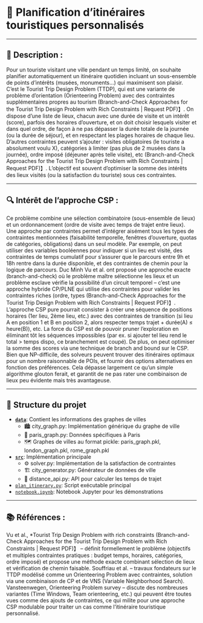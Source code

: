 # 🧭 Planification d’itinéraires touristiques personnalisés

---

## 🧩 Description :
Pour un touriste visitant une ville pendant un temps limité, on souhaite planifier automatiquement un itinéraire quotidien incluant un sous-ensemble de points d’intérêts (musées, monuments…) qui maximisent son plaisir. C’est le Tourist Trip Design Problem (TTDP), qui est une variante de problème d’orientation (Orienteering Problem) avec des contraintes supplémentaires propres au tourism (Branch-and-Check Approaches for the Tourist Trip Design Problem with Rich Constraints | Request PDF)】. On dispose d’une liste de lieux, chacun avec une durée de visite et un intérêt (score), parfois des horaires d’ouverture, et on doit choisir lesquels visiter et dans quel ordre, de façon à ne pas dépasser la durée totale de la journée (ou la durée de séjour), et en respectant les plages horaires de chaque lieu. D’autres contraintes peuvent s’ajouter : visites obligatoires (le touriste a absolument voulu X), catégories à limiter (pas plus de 2 musées dans la journée), ordre imposé (déjeuner après telle visite), etc (Branch-and-Check Approaches for the Tourist Trip Design Problem with Rich Constraints | Request PDF)】. L’objectif est souvent d’optimiser la somme des intérêts des lieux visités (ou la satisfaction du touriste) sous ces contraintes.

---

## 🔍 Intérêt de l’approche CSP :
Ce problème combine une sélection combinatoire (sous-ensemble de lieux) et un ordonnancement (ordre de visite avec temps de trajet entre lieux). Une approche par contraintes permet d’intégrer aisément tous les types de contraintes mentionnées (faisabilité temporelle, fenêtres d’ouverture, quotas de catégories, obligations) dans un seul modèle. Par exemple, on peut utiliser des variables booléennes pour indiquer si un lieu est visité, des contraintes de temps cumulatif pour s’assurer que le parcours entre 9h et 18h rentre dans la durée disponible, et des contraintes de chemin pour la logique de parcours. Duc Minh Vu et al. ont proposé une approche exacte (branch-and-check) où le problème maître sélectionne les lieux et un problème esclave vérifie la possibilité d’un circuit temporel – c’est une approche hybride CP/PLNE qui utilise des contraintes pour valider les contraintes riches (ordre, types (Branch-and-Check Approaches for the Tourist Trip Design Problem with Rich Constraints | Request PDF)】. L’approche CSP pure pourrait consister à créer une séquence de positions horaires (1er lieu, 2ème lieu, etc.) avec des contraintes de transition (si lieu A en position 1 et B en position 2, alors respecter temps trajet + durée(A) ≤ heure(B)), etc. La force du CSP est de pouvoir pruner l’exploration en éliminant tôt les séquences impossibles (par ex. si ajouter tel lieu rend le total > temps dispo, ce branchement est coupé). De plus, on peut optimiser la somme des scores via une technique de branch and bound sur le CSP. Bien que NP-difficile, des solveurs peuvent trouver des itinéraires optimaux pour un nombre raisonnable de POIs, et fournir des options alternatives en fonction des préférences. Cela dépasse largement ce qu’un simple algorithme glouton ferait, et garantit de ne pas rater une combinaison de lieux peu évidente mais très avantageuse.

---

## 📁 Structure du projet

- **[`data`](data)**: Contient les informations des graphes de villes
  - 🏙️ city_graph.py: Implémentation générique du graphe de ville
  - 🗼 paris_graph.py: Données spécifiques à Paris
  - 🗺️ Graphes de villes au format pickle: paris_graph.pkl, london_graph.pkl, rome_graph.pkl
- **[`src`](src)**: Implémentation principale
  - ⚙️ solver.py: Implémentation de la satisfaction de contraintes
  - 🏗️ city_generator.py: Générateur de données de ville
  - 🚕 distance_api.py: API pour calculer les temps de trajet
- [`plan_itinerary.py`](plan_itinerary.py): Script exécutable principal
- [`notebook.ipynb`](notebook.ipynb): Notebook Jupyter pour les démonstrations

---

## 📚 Références :
Vu et al., *Tourist Trip Design Problem with rich constraints (Branch-and-Check Approaches for the Tourist Trip Design Problem with Rich Constraints | Request PDF)】 – définit formellement le problème (objectifs et multiples contraintes pratiques : budget temps, horaires, catégories, ordre imposé) et propose une méthode exacte combinant sélection de lieux et vérification de chemin faisable. Souffriau et al. – travaux fondateurs sur le TTDP modélisé comme un Orienteering Problem avec contraintes, solution via une combinaison de CP et de VNS (Variable Neighborhood Search). Vansteenwegen, Orienteering Problem survey – discute des nombreuses variantes (Time Windows, Team orienteering, etc.) qui peuvent être toutes vues comme des ajouts de contraintes, ce qui milite pour une approche CSP modulable pour traiter un cas comme l’itinéraire touristique personnalisé.